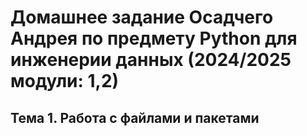 # Домашнее задание Осадчего Андрея по предмету Python для инженерии данных (2024/2025 модули: 1,2)
## Тема 1. Работа с файлами и пакетами 
